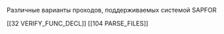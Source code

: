 Различные варианты проходов, поддерживаемых системой SAPFOR


[[32 VERIFY_FUNC_DECL]]
[[104 PARSE_FILES]]

